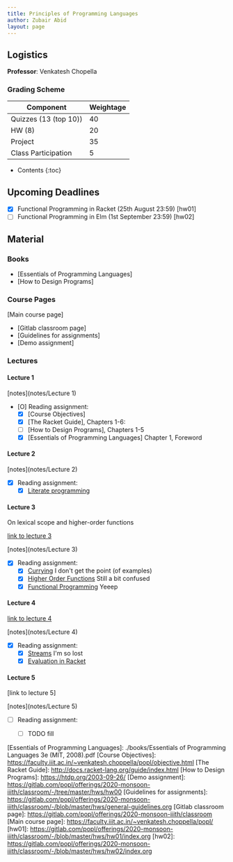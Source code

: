 ```yaml
---
title: Principles of Programming Languages
author: Zubair Abid
layout: page
---
```



## Logistics

**Professor**: Venkatesh Chopella

### Grading Scheme

| Component             | Weightage |
|-----------------------|-----------|
| Quizzes (13 (top 10)) | 40        |
| HW (8)                | 20        |
| Project               | 35        |
| Class Participation   | 5         |

- Contents
{:toc}

## Upcoming Deadlines

- [X] Functional Programming in Racket (25th August 23:59) [hw01]
- [ ] Functional Programming in Elm (1st September 23:59) [hw02]

## Material

### Books

- [Essentials of Programming Languages]
- [How to Design Programs]

### Course Pages

[Main course page]

- [Gitlab classroom page]
- [Guidelines for assignments]
- [Demo assignment]

### Lectures

#### Lecture 1

[notes](notes/Lecture 1)

- [O] Reading assignment:
    - [X] [Course Objectives]
    - [X] [The Racket Guide], Chapters 1-6:
    - [ ] [How to Design Programs], Chapters 1-5
    - [X] [Essentials of Programming Languages] Chapter 1, Foreword

#### Lecture 2

[notes](notes/Lecture 2)

- [X] Reading assignment:
    - [X] [Literate programming]

#### Lecture 3

On lexical scope and higher-order functions

[link to lecture 3]

[notes](notes/Lecture 3)

- [X] Reading assignment:
    - [X] [Currying] I don't get the point (of examples)
    - [X] [Higher Order Functions] Still a bit confused
    - [X] [Functional Programming] Yeeep

#### Lecture 4

[link to lecture 4]

[notes](notes/Lecture 4)

- [X] Reading assignment:
    - [X] [Streams] I'm so lost
    - [X] [Evaluation in Racket]

#### Lecture 5

[link to lecture 5]

[notes](notes/Lecture 5)

- [ ] Reading assignment:
    - [ ] TODO fill


[Streams]: https://faculty.iiit.ac.in/~venkatesh.choppella/popl/current-topics/streams/index.html
[Evaluation in Racket]: https://faculty.iiit.ac.in/~venkatesh.choppella/popl/current-topics/racket-intro/index.html
[Currying]: https://faculty.iiit.ac.in/~venkatesh.choppella/popl/current-topics/curry/index.html
[Higher Order Functions]: https://faculty.iiit.ac.in/~venkatesh.choppella/popl/current-topics/fp/hof.html
[Functional Programming]: https://faculty.iiit.ac.in/~venkatesh.choppella/popl/current-topics/fp/index.html
[Literate programming]: https://faculty.iiit.ac.in/~venkatesh.choppella/popl/current-topics/literate-programming/index.html

[link to lecture 3]: https://www.youtube.com/playlist?list=PL8C7LmL6BGm3GRXdtIaw6qtqFhU3U10Dl
[link to lecture 4]: https://www.youtube.com/watch?v=cMxGYUwT6Zg

[Essentials of Programming Languages]: ./books/Essentials of Programming Languages 3e (MIT, 2008).pdf
[Course Objectives]: https://faculty.iiit.ac.in/~venkatesh.choppella/popl/objective.html
[The Racket Guide]: http://docs.racket-lang.org/guide/index.html
[How to Design Programs]: https://htdp.org/2003-09-26/
[Demo assignment]: https://gitlab.com/popl/offerings/2020-monsoon-iiith/classroom/-/tree/master/hws/hw00
[Guidelines for assignments]: https://gitlab.com/popl/offerings/2020-monsoon-iiith/classroom/-/blob/master/hws/general-guidelines.org
[Gitlab classroom page]: https://gitlab.com/popl/offerings/2020-monsoon-iiith/classroom
[Main course page]: https://faculty.iiit.ac.in/~venkatesh.choppella/popl/
[hw01]: https://gitlab.com/popl/offerings/2020-monsoon-iiith/classroom/-/blob/master/hws/hw01/index.org
[hw02]: https://gitlab.com/popl/offerings/2020-monsoon-iiith/classroom/-/blob/master/hws/hw02/index.org
